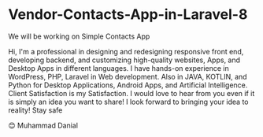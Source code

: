 # Vendor-Contacts-App-in-Laravel-8
We will be working on Simple Contacts App

Hi, I'm a professional in designing and redesigning responsive front end, developing backend, and customizing high-quality websites, Apps, and Desktop Apps in different languages. I have hands-on experience in WordPress, PHP, Laravel in Web development. Also in JAVA, KOTLIN, and Python for Desktop Applications, Android Apps, and Artificial Intelligence. Client Satisfaction is my Satisfaction. I would love to hear from you even if it is simply an idea you want to share! I look forward to bringing your idea to reality! Stay safe 

😊 Muhammad Danial
